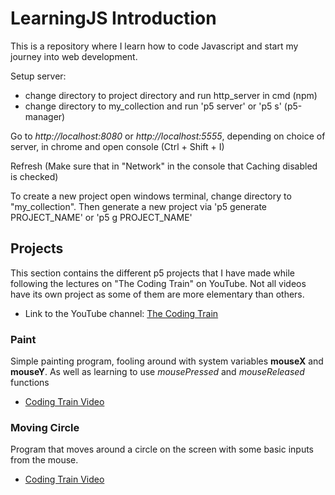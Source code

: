 # LearningJS Introduction

This is a repository where I learn how to code Javascript and start my journey
into web development.

Setup server:
* change directory to project directory and run http_server in cmd (npm)
* change directory to my_collection and run 'p5 server' or 'p5 s' (p5-manager)

Go to *http://localhost:8080* or *http://localhost:5555*, depending on choice of server, in chrome and open console (Ctrl + Shift + I)

Refresh (Make sure that in "Network" in the console that Caching disabled is checked)

To create a new project open windows terminal, change directory to "my_collection". Then generate a new project via 'p5 generate PROJECT_NAME' or 'p5 g PROJECT_NAME'

## Projects

This section contains the different p5 projects that I have made while following the lectures on "The Coding Train" on YouTube. Not all videos have its own project as some of them are more elementary than others.

* Link to the YouTube channel: [The Coding Train](https://www.youtube.com/channel/UCvjgXvBlbQiydffZU7m1_aw)

### Paint

Simple painting program, fooling around with system variables **mouseX** and **mouseY**. As well as learning to use *mousePressed* and *mouseReleased* functions

* [Coding Train Video](https://www.youtube.com/watch?v=RnS0YNuLfQQ&index=6&list=PLRqwX-V7Uu6Zy51Q-x9tMWIv9cueOFTFA)

### Moving Circle

Program that moves around a circle on the screen with some basic inputs from the mouse.

* [Coding Train Video](https://www.youtube.com/watch?v=Bn_B3T_Vbxs&list=PLRqwX-V7Uu6Zy51Q-x9tMWIv9cueOFTFA&index=7)
